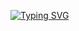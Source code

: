 [![Typing SVG](https://readme-typing-svg.demolab.com?font=Fira+Code&duration=4000&pause=1000&color=4C5BCF&width=435&lines=Yo+I'm+David.+;I+code+when+I+feel+like+it)](https://git.io/typing-svg)